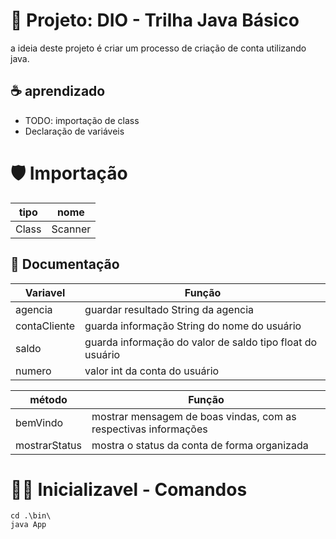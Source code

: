 
# 💸 Projeto: DIO - Trilha Java Básico 
 a ideia deste projeto é criar um processo de criação de conta utilizando java. 
 
## ☕ aprendizado
- TODO: importação de class
- Declaração de variáveis
  
# 🛡 Importação

| tipo | nome |
|---|---|
| Class | Scanner|

## 📂 Documentação
| Variavel | Função |
|--|--|
|agencia | guardar resultado String da agencia |
| contaCliente | guarda informação String do nome do usuário| 
| saldo | guarda informação  do valor de saldo tipo float do usuário|
|numero | valor int da conta do usuário |

|método | Função |
|-----|-----|
|bemVindo| mostrar mensagem de boas vindas, com as respectivas informações |
|mostrarStatus| mostra o status da conta de forma organizada|

# 👨‍💻 Inicializavel - Comandos 

```
cd .\bin\
java App
```
